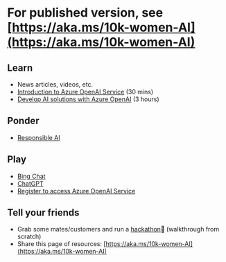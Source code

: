# For published version, see [https://aka.ms/10k-women-AI](https://aka.ms/10k-women-AI)

## Learn
  - News articles, videos, etc.
  - [Introduction to Azure OpenAI Service](https://learn.microsoft.com/en-us/training/modules/explore-azure-openai/) (30 mins)
  - [Develop AI solutions with Azure OpenAI](https://learn.microsoft.com/en-us/training/paths/develop-ai-solutions-azure-openai/) (3 hours)

## Ponder
  - [Responsible AI](https://www.microsoft.com/en-us/ai/responsible-ai)

## Play
  - [Bing Chat](https://www.bing.com/new)
  - [ChatGPT](https://chat.openai.com/)
  - [Register to access Azure OpenAI Service](https://aka.ms/oai/access)

## Tell your friends
  - Grab some mates/customers and run a [hackathon](https://aka.ms/ai-hackathon-starter-kit-video)🥷 (walkthrough from scratch)
  - Share this page of resources: [https://aka.ms/10k-women-AI](https://aka.ms/10k-women-AI)
